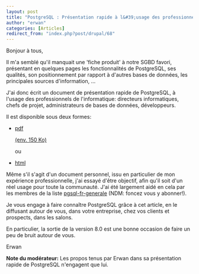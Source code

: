 ```yaml
---
layout: post
title: "PostgreSQL : Présentation rapide à l&#39;usage des professionnels de l&#39;informatique"
author: "erwan"
categories: [Articles]
redirect_from: "index.php?post/drupal/68"
---
```



<p></p>

<!--more-->


<p>Bonjour à tous,</p>

<p>

Il m'a semblé qu'il manquait une 'fiche produit' à notre SGBD favori, présentant en quelques pages les fonctionnalités de PostgreSQL, ses qualités, son positionnement par rapport à d'autres bases de données, les principales sources d'information, ...</p>

<p>

J'ai donc écrit un document de présentation rapide de PostgreSQL, à l'usage des professionnels de l'informatique: directeurs informatiques, chefs de projet, administrateurs de bases de données, développeurs.</p>

<p>

Il est disponible sous deux formes:</p>

<ul>

<li>

<a href="http://mapage.noos.fr/erwan.duroselle/Presentation_rapide_de_PostgreSQL.pdf">pdf

(env. 150 Ko)</a>

ou</li>

<li>

<a href="http://mapage.noos.fr/erwan.duroselle/Presentation_rapide_de_PostgreSQL.html">html</a></li>

</ul>

<p>

Même s'il s'agit d'un document personnel, issu en particulier de mon expérience professionnelle, j'ai essayé d'être objectif, afin qu'il soit d'un réel usage pour toute la communauté. J'ai été largement aidé en cela par les membres de la liste <a href="http://archives.postgresql.org/pgsql-fr-generale/">pgsql-fr-generale</a> (NDM: foncez vous y abonner!).</p>

<p>

Je vous engage à faire connaître PostgreSQL grâce à cet article, en le diffusant autour de vous, dans votre entreprise, chez vos clients et prospects, dans les salons.</p>

<p>

En particulier, la sortie de la version 8.0 est une bonne occasion de faire un peu de bruit autour de vous.</p>

<p>Erwan</p>

<p>

<strong>Note du modérateur:</strong> Les propos tenus par Erwan dans sa présentation rapide de PostgreSQL n'engagent que lui.</p>